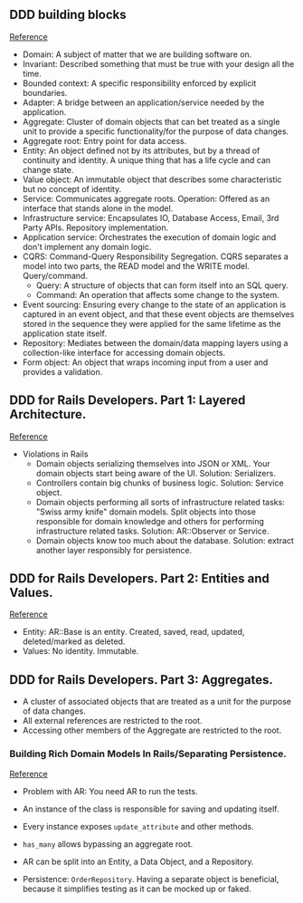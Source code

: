 ## DDD building blocks
[Reference](https://blog.lelonek.me/ddd-building-blocks-for-ruby-developers-cdc6c25a80d2)

- Domain: A subject of matter that we are building software on.
- Invariant: Described something that must be true with your design all the time.
- Bounded context: A specific responsibility enforced by explicit boundaries.
- Adapter: A bridge between an application/service needed by the application.
- Aggregate: Cluster of domain objects that can bet treated as a single unit to provide a specific functionality/for the purpose of data changes.
- Aggregate root: Entry point for data access.
- Entity: An object defined not by its attributes, but by a thread of continuity and identity. A unique thing that has a life cycle and can change state.
- Value object: An immutable object that describes some characteristic but no concept of identity.
- Service: Communicates aggregate roots. Operation: Offered as an interface that stands alone in the model.
- Infrastructure service: Encapsulates IO, Database Access, Email, 3rd Party APIs. Repository implementation.
- Application service: Orchestrates the execution of domain logic and don't implement any domain logic.
- CQRS: Command-Query Responsibility Segregation. CQRS separates a model into two parts, the READ model and the WRITE model. Query/command.
  - Query: A structure of objects that can form itself into an SQL query.
  - Command: An operation that affects some change to the system.
- Event sourcing: Ensuring every change to the state of an application is captured in an event object, and that these event objects are themselves stored in the sequence they were applied for the same lifetime as the application state itself.
- Repository: Mediates between the domain/data mapping layers using a collection-like interface for accessing domain objects.
- Form object: An object that wraps incoming input from a user and provides a validation.

## DDD for Rails Developers. Part 1: Layered Architecture.
[Reference](https://www.sitepoint.com/ddd-for-rails-developers-part-1-layered-architecture/)

- Violations in Rails
  - Domain objects serializing themselves into JSON or XML. Your domain objects start being aware of the UI. Solution: Serializers.
  - Controllers contain big chunks of business logic. Solution: Service object.
  - Domain objects performing all sorts of infrastructure related tasks: "Swiss army knife" domain models. Split objects into those responsible for domain knowledge and others for performing infrastructure related tasks. Solution: AR::Observer or Service.
  - Domain objects know too much about the database. Solution: extract another layer responsibly for persistence.

## DDD for Rails Developers. Part 2: Entities and Values.
[Reference](https://www.sitepoint.com/ddd-for-rails-developers-part-2-entities-and-values/)

- Entity: AR::Base is an entity. Created, saved, read, updated, deleted/marked as deleted.
- Values: No identity. Immutable.

## DDD for Rails Developers. Part 3: Aggregates.

- A cluster of associated objects that are treated as a unit for the purpose of data changes.
- All external references are restricted to the root.
- Accessing other members of the Aggregate are restricted to the root.

### Building Rich Domain Models In Rails/Separating Persistence.
[Reference](http://vsavkin.tumblr.com/post/41016739721/building-rich-domain-models-in-rails-separating)

- Problem with AR: You need AR to run the tests.
- An instance of the class is responsible for saving and updating itself.
- Every instance exposes `update_attribute` and other methods.
- `has_many` allows bypassing an aggregate root.

- AR can be split into an Entity, a Data Object, and a Repository.
- Persistence: `OrderRepository`. Having a separate object is beneficial, because it simplifies testing as it can be mocked up or faked.
